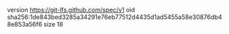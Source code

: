 version https://git-lfs.github.com/spec/v1
oid sha256:1de843bed3285a34291e76eb77512d4435d1ad5455a58e30876db48e853a56f6
size 18
